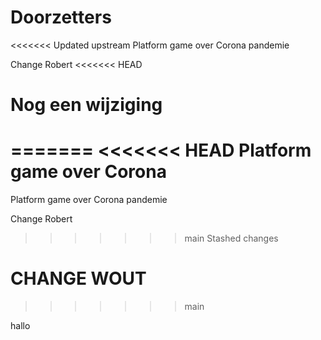 # Doorzetters 
<<<<<<< Updated upstream
Platform game over Corona pandemie

Change Robert
<<<<<<< HEAD

Nog een wijziging
=======
=======
<<<<<<< HEAD
Platform game over Corona
=======
Platform game over Corona pandemie

Change Robert
>>>>>>> main
>>>>>>> Stashed changes

CHANGE WOUT
=====

>>>>>>> main

hallo